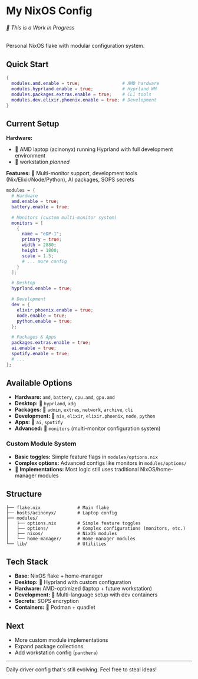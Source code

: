# My NixOS Config

###### 🚧 This is a Work in Progress

Personal NixOS flake with modular configuration system.

## Quick Start

```nix
{
  modules.amd.enable = true;                # AMD hardware
  modules.hyprland.enable = true;           # Hyprland WM
  modules.packages.extras.enable = true;    # CLI tools
  modules.dev.elixir.phoenix.enable = true; # Development
}
```

## Current Setup

**Hardware:**
- 🚧 AMD laptop (acinonyx) running Hyprland with full development environment
- 🚧 workstation *planned*

**Features:** 🚧 Multi-monitor support, development tools (Nix/Elixir/Node/Python), AI packages, SOPS secrets

```nix
modules = {
  # Hardware
  amd.enable = true;
  battery.enable = true;

  # Monitors (custom multi-monitor system)
  monitors = [
    {
      name = "eDP-1";
      primary = true;
      width = 2880;
      height = 1800;
      scale = 1.5;
      # ... more config
    }
  ];

  # Desktop
  hyprland.enable = true;

  # Development
  dev = {
    elixir.phoenix.enable = true;
    node.enable = true;
    python.enable = true;
  };

  # Packages & Apps
  packages.extras.enable = true;
  ai.enable = true;
  spotify.enable = true;
  # ...
};
```

## Available Options

- **Hardware:** `amd`, `battery`, `cpu.amd`, `gpu.amd`
- **Desktop:** 🚧 `hyprland`, `xdg`
- **Packages:** 🚧 `admin`, `extras`, `network`, `archive`, `cli`
- **Development:** 🚧 `nix`, `elixir`, `elixir.phoenix`, `node`, `python`
- **Apps:** 🚧 `ai`, `spotify`
- **Advanced:** 🚧 `monitors` (multi-monitor configuration system)

### Custom Module System

- **Basic toggles:** Simple feature flags in `modules/options.nix`
- **Complex options:** Advanced configs like monitors in `modules/options/`
- 🚧 **Implementations:** Most logic still uses traditional NixOS/home-manager modules

## Structure

```
├── flake.nix              # Main flake
├── hosts/acinonyx/        # Laptop config
├── modules/
│   ├── options.nix        # Simple feature toggles
│   ├── options/           # Complex configurations (monitors, etc.)
│   ├── nixos/             # NixOS modules
│   └── home-manager/      # Home-manager modules
└── lib/                   # Utilities
```

## Tech Stack

- **Base:** NixOS flake + home-manager
- **Desktop:** 🚧 Hyprland with custom configuration
- **Hardware:** AMD-optimized (laptop + future workstation)
- **Development:** 🚧 Multi-language setup with dev containers
- **Secrets:** SOPS encryption
- **Containers:** 🚧 Podman + quadlet

## Next

- More custom module implementations
- Expand package collections
- Add workstation config (`panthera`)

---

Daily driver config that's still evolving. Feel free to steal ideas!
